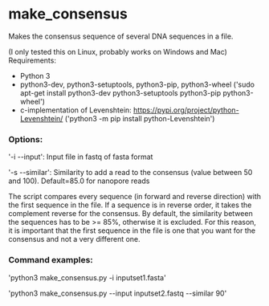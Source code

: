 # make_consensus
Makes the consensus sequence of several DNA sequences in a file.

(I only tested this on Linux, probably works on Windows and Mac)
Requirements:
- Python 3
- python3-dev, python3-setuptools, python3-pip, python3-wheel
  ('sudo apt-get install python3-dev python3-setuptools python3-pip python3-wheel')
- c-implementation of Levenshtein: https://pypi.org/project/python-Levenshtein/
  ('python3 -m pip install python-Levenshtein')

### Options:

'-i --input': Input file in fastq of fasta format

'-s --similar': Similarity to add a read to the consensus (value between 50 and 100). Default=85.0 for nanopore reads

The script compares every sequence (in forward and reverse direction) with the first sequence in the file.  If a sequence is in reverse order, it takes the complement reverse for the consensus.  By default, the similarity between the sequences has to be >= 85%, otherwise it is excluded.  For this reason, it is important that the first sequence in the file is one that you want for the consensus and not a very different one.

### Command examples:

'python3 make_consensus.py -i inputset1.fasta'

'python3 make_consensus.py --input inputset2.fastq --similar 90'
